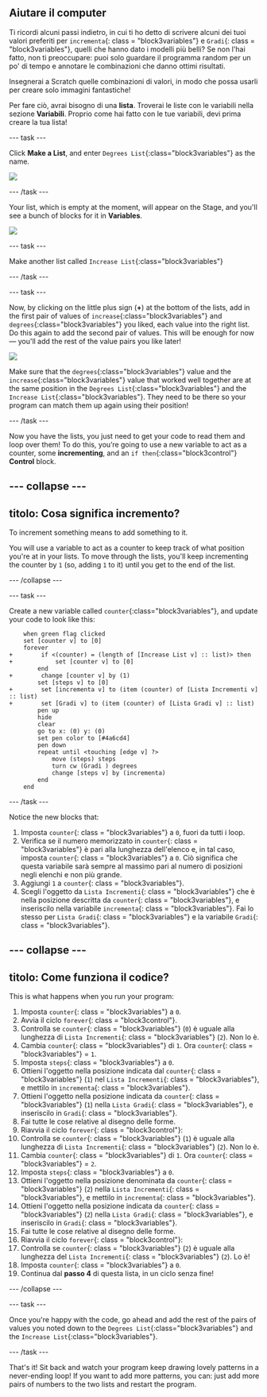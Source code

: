## Aiutare il computer

Ti ricordi alcuni passi indietro, in cui ti ho detto di scrivere alcuni dei tuoi valori preferiti per `incrementa`{: class = "block3variables"} e `Gradi`{: class = "block3variables"}, quelli che hanno dato i modelli più belli? Se non l'hai fatto, non ti preoccupare: puoi solo guardare il programma random per un po' di tempo e annotare le combinazioni che danno ottimi risultati.

Insegnerai a Scratch quelle combinazioni di valori, in modo che possa usarli per creare solo immagini fantastiche!

Per fare ciò, avrai bisogno di una **lista**. Troverai le liste con le variabili nella sezione **Variabili**. Proprio come hai fatto con le tue variabili, devi prima creare la tua lista!

\--- task \---

Click **Make a List**, and enter `Degrees List`{:class="block3variables"} as the name.

![](images/makeAList.png)

\--- /task \---

Your list, which is empty at the moment, will appear on the Stage, and you'll see a bunch of blocks for it in **Variables**.

![](images/listBlocks.png)

\--- task \---

Make another list called `Increase List`{:class="block3variables"}

\--- /task \---

\--- task \---

Now, by clicking on the little plus sign (**+**) at the bottom of the lists, add in the first pair of values of `increase`{:class="block3variables"} and `degrees`{:class="block3variables"} you liked, each value into the right list. Do this again to add the second pair of values. This will be enough for now — you'll add the rest of the value pairs you like later!

![](images/helping2.png)

Make sure that the `degrees`{:class="block3variables"} value and the `increase`{:class="block3variables"} value that worked well together are at the same position in the `Degrees List`{:class="block3variables"} and the `Increase List`{:class="block3variables"}. They need to be there so your program can match them up again using their position!

\--- /task \---

Now you have the lists, you just need to get your code to read them and loop over them! To do this, you’re going to use a new variable to act as a counter, some **incrementing**, and an `if then`{:class="block3control"} **Control** block.

## \--- collapse \---

## titolo: Cosa significa incremento?

To increment something means to add something to it.

You will use a variable to act as a counter to keep track of what position you're at in your lists. To move through the lists, you'll keep incrementing the counter by `1` (so, adding `1` to it) until you get to the end of the list.

\--- /collapse \---

\--- task \---

Create a new variable called `counter`{:class="block3variables"}, and update your code to look like this:

```blocks3
    when green flag clicked
    set [counter v] to [0]
    forever 
+        if <(counter) = (length of [Increase List v] :: list)> then 
+            set [counter v] to [0]
        end
+        change [counter v] by (1)
        set [steps v] to [0]
+        set [incrementa v] to (item (counter) of [Lista Incrementi v] :: list)
+        set [Gradi v] to (item (counter) of [Lista Gradi v] :: list)
        pen up
        hide
        clear
        go to x: (0) y: (0)
        set pen color to [#4a6cd4]
        pen down
        repeat until <touching [edge v] ?> 
            move (steps) steps
            turn cw (Gradi ) degrees
            change [steps v] by (incrementa)
        end
    end
```

\--- /task \---

Notice the new blocks that:

1. Imposta `counter`{: class = "block3variables"} a `0`, fuori da tutti i loop.
2. Verifica se il numero memorizzato in `counter`{: class = "block3variables"} è pari alla lunghezza dell'elenco e, in tal caso, imposta `counter`{: class = "block3variables"} a `0`. Ciò significa che questa variabile sarà sempre al massimo pari al numero di posizioni negli elenchi e non più grande.
3. Aggiungi `1` a `counter`{: class = "block3variables"}.
4. Scegli l'oggetto da `Lista Incrementi`{: class = "block3variables"} che è nella posizione descritta da `counter`{: class = "block3variables"}, e inseriscilo nella variabile `incrementa`{: class = "block3variables"}. Fai lo stesso per `Lista Gradi`{: class = "block3variables"} e la variabile `Gradi`{: class = "block3variables"}.

## \--- collapse \---

## titolo: Come funziona il codice?

This is what happens when you run your program:

1. Imposta `counter`{: class = "block3variables"} a `0`.
2. Avvia il ciclo `forever`{: class = "block3control"}.
3. Controlla se `counter`{: class = "block3variables"} (`0`) è uguale alla lunghezza di `Lista Incrementi`{: class = "block3variables"} (`2`). Non lo è.
4. Cambia `counter`{: class = "block3variables"} di `1`. Ora `counter`{: class = "block3variables"} = `1`.
5. Imposta `steps`{: class = "block3variables"} a `0`.
6. Ottieni l'oggetto nella posizione indicata dal `counter`{: class = "block3variables"} (`1`) nel `Lista Incrementi`{: class = "block3variables"}, e mettilo in `incrementa`{: class = "block3variables"}.
7. Ottieni l'oggetto nella posizione indicata da `counter`{: class = "block3variables"} (`1`) nella `Lista Gradi`{: class = "block3variables"}, e inseriscilo in `Gradi`{: class = "block3variables"}.
8. Fai tutte le cose relative al disegno delle forme.
9. Riavvia il ciclo `forever`{: class = "block3control"}:
10. Controlla se `counter`{: class = "block3variables"} (`1`) è uguale alla lunghezza di `Lista Incrementi`{: class = "block3variables"} (`2`). Non lo è.
11. Cambia `counter`{: class = "block3variables"} di `1`. Ora `counter`{: class = "block3variables"} = `2`.
12. Imposta `steps`{: class = "block3variables"} a `0`.
13. Ottieni l'oggetto nella posizione denominata da `counter`{: class = "block3variables"} (`2`) nella `Lista Incrementi`{: class = "block3variables"}, e mettilo in `incrementa`{: class = "block3variables"}.
14. Ottieni l'oggetto nella posizione indicata da `counter`{: class = "block3variables"} (`2`) nella `Lista Gradi`{: class = "block3variables"}, e inseriscilo in `Gradi`{: class = "block3variables"}.
15. Fai tutte le cose relative al disegno delle forme.
16. Riavvia il ciclo `forever`{: class = "block3control"}:
17. Controlla se `counter`{: class = "block3variables"} (`2`) è uguale alla lunghezza del `Lista Incrementi`{: class = "block3variables"} (`2`). Lo è!
18. Imposta `counter`{: class = "block3variables"} a `0`.
19. Continua dal **passo 4** di questa lista, in un ciclo senza fine!

\--- /collapse \---

\--- task \---

Once you're happy with the code, go ahead and add the rest of the pairs of values you noted down to the `Degrees List`{:class="block3variables"} and the `Increase List`{:class="block3variables"}.

\--- /task \---

That's it! Sit back and watch your program keep drawing lovely patterns in a never-ending loop! If you want to add more patterns, you can: just add more pairs of numbers to the two lists and restart the program.